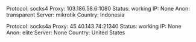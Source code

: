 Protocol: socks4
Proxy: 103.186.58.6:1080
Status: working
IP: None
Anon: transparent
Server: mikrotik
Country: Indonesia

Protocol: socks4a
Proxy: 45.40.143.74:21340
Status: working
IP: None
Anon: elite
Server: None
Country: United States

